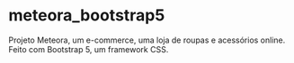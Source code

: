 # meteora_bootstrap5
 Projeto Meteora, um e-commerce, uma loja de roupas e acessórios online.  Feito com Bootstrap 5, um framework CSS.
